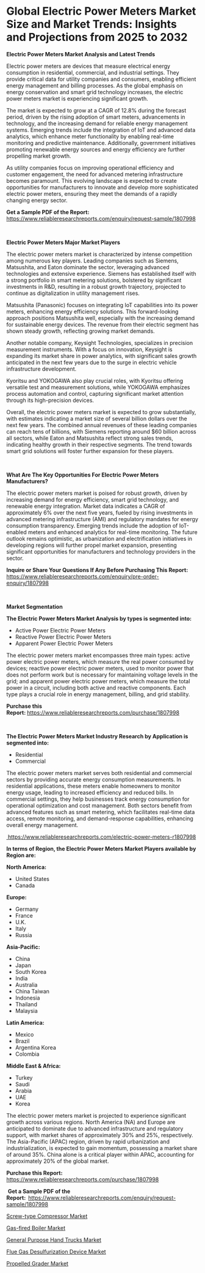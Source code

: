 <p><h1>Global Electric Power Meters Market Size and Market Trends: Insights and Projections from 2025 to 2032</h1></p><p><strong>Electric Power Meters Market Analysis and Latest Trends</strong></p>
<p><p>Electric power meters are devices that measure electrical energy consumption in residential, commercial, and industrial settings. They provide critical data for utility companies and consumers, enabling efficient energy management and billing processes. As the global emphasis on energy conservation and smart grid technology increases, the electric power meters market is experiencing significant growth. </p><p>The market is expected to grow at a CAGR of 12.8% during the forecast period, driven by the rising adoption of smart meters, advancements in technology, and the increasing demand for reliable energy management systems. Emerging trends include the integration of IoT and advanced data analytics, which enhance meter functionality by enabling real-time monitoring and predictive maintenance. Additionally, government initiatives promoting renewable energy sources and energy efficiency are further propelling market growth. </p><p>As utility companies focus on improving operational efficiency and customer engagement, the need for advanced metering infrastructure becomes paramount. This evolving landscape is expected to create opportunities for manufacturers to innovate and develop more sophisticated electric power meters, ensuring they meet the demands of a rapidly changing energy sector.</p></p>
<p><strong>Get a Sample PDF of the Report:&nbsp;</strong> <a href="https://www.reliableresearchreports.com/enquiry/request-sample/1807998?utm_campaign=2260&utm_medium=2&utm_source=Github&utm_content=ia&utm_term=28022025&utm_id=electric-power-meters">https://www.reliableresearchreports.com/enquiry/request-sample/1807998</a></p>
<p>&nbsp;</p>
<p><strong>Electric Power Meters Major Market Players</strong></p>
<p><p>The electric power meters market is characterized by intense competition among numerous key players. Leading companies such as Siemens, Matsushita, and Eaton dominate the sector, leveraging advanced technologies and extensive experience. Siemens has established itself with a strong portfolio in smart metering solutions, bolstered by significant investments in R&D, resulting in a robust growth trajectory, projected to continue as digitalization in utility management rises.</p><p>Matsushita (Panasonic) focuses on integrating IoT capabilities into its power meters, enhancing energy efficiency solutions. This forward-looking approach positions Matsushita well, especially with the increasing demand for sustainable energy devices. The revenue from their electric segment has shown steady growth, reflecting growing market demands.</p><p>Another notable company, Keysight Technologies, specializes in precision measurement instruments. With a focus on innovation, Keysight is expanding its market share in power analytics, with significant sales growth anticipated in the next few years due to the surge in electric vehicle infrastructure development.</p><p>Kyoritsu and YOKOGAWA also play crucial roles, with Kyoritsu offering versatile test and measurement solutions, while YOKOGAWA emphasizes process automation and control, capturing significant market attention through its high-precision devices.</p><p>Overall, the electric power meters market is expected to grow substantially, with estimates indicating a market size of several billion dollars over the next few years. The combined annual revenues of these leading companies can reach tens of billions, with Siemens reporting around $60 billion across all sectors, while Eaton and Matsushita reflect strong sales trends, indicating healthy growth in their respective segments. The trend towards smart grid solutions will foster further expansion for these players.</p></p>
<p>&nbsp;</p>
<p><strong>What Are The Key Opportunities For Electric Power Meters Manufacturers?</strong></p>
<p><p>The electric power meters market is poised for robust growth, driven by increasing demand for energy efficiency, smart grid technology, and renewable energy integration. Market data indicates a CAGR of approximately 6% over the next five years, fueled by rising investments in advanced metering infrastructure (AMI) and regulatory mandates for energy consumption transparency. Emerging trends include the adoption of IoT-enabled meters and enhanced analytics for real-time monitoring. The future outlook remains optimistic, as urbanization and electrification initiatives in developing regions will further propel market expansion, presenting significant opportunities for manufacturers and technology providers in the sector.</p></p>
<p><strong>Inquire or Share Your Questions If Any Before Purchasing This Report:</strong> <a href="https://www.reliableresearchreports.com/enquiry/pre-order-enquiry/1807998?utm_campaign=2260&utm_medium=2&utm_source=Github&utm_content=ia&utm_term=28022025&utm_id=electric-power-meters">https://www.reliableresearchreports.com/enquiry/pre-order-enquiry/1807998</a></p>
<p>&nbsp;</p>
<p><strong>Market Segmentation</strong></p>
<p><strong>The Electric Power Meters Market Analysis by types is segmented into:</strong></p>
<p><ul><li>Active Power Electric Power Meters</li><li>Reactive Power Electric Power Meters</li><li>Apparent Power Electric Power Meters</li></ul></p>
<p><p>The electric power meters market encompasses three main types: active power electric power meters, which measure the real power consumed by devices; reactive power electric power meters, used to monitor power that does not perform work but is necessary for maintaining voltage levels in the grid; and apparent power electric power meters, which measure the total power in a circuit, including both active and reactive components. Each type plays a crucial role in energy management, billing, and grid stability.</p></p>
<p><strong>Purchase this Report:&nbsp;</strong><a href="https://www.reliableresearchreports.com/purchase/1807998?utm_campaign=2260&utm_medium=2&utm_source=Github&utm_content=ia&utm_term=28022025&utm_id=electric-power-meters">https://www.reliableresearchreports.com/purchase/1807998</a></p>
<p>&nbsp;</p>
<p><strong>The Electric Power Meters Market Industry Research by Application is segmented into:</strong></p>
<p><ul><li>Residential</li><li>Commercial</li></ul></p>
<p><p>The electric power meters market serves both residential and commercial sectors by providing accurate energy consumption measurements. In residential applications, these meters enable homeowners to monitor energy usage, leading to increased efficiency and reduced bills. In commercial settings, they help businesses track energy consumption for operational optimization and cost management. Both sectors benefit from advanced features such as smart metering, which facilitates real-time data access, remote monitoring, and demand-response capabilities, enhancing overall energy management.</p></p>
<p><a href="https://www.reliableresearchreports.com/electric-power-meters-r1807998?utm_campaign=2260&utm_medium=2&utm_source=Github&utm_content=ia&utm_term=28022025&utm_id=electric-power-meters">&nbsp;https://www.reliableresearchreports.com/electric-power-meters-r1807998</a></p>
<p><strong>In terms of Region, the Electric Power Meters Market Players available by Region are:</strong></p>
<p>
    <p> <strong> North America: </strong>
        <ul>
            <li>United States</li>
            <li>Canada</li>
        </ul>
        </p> 
    <p> <strong> Europe: </strong>
        <ul>
            <li>Germany</li>
            <li>France</li>
            <li>U.K.</li>
            <li>Italy</li>
            <li>Russia</li>
        </ul>
        </p> 
    <p> <strong> Asia-Pacific: </strong>
        <ul>
            <li>China</li>
            <li>Japan</li>
            <li>South Korea</li>
            <li>India</li>
            <li>Australia</li>
            <li>China Taiwan</li>
            <li>Indonesia</li>
            <li>Thailand</li>
            <li>Malaysia</li>
        </ul>
        </p> 
    <p> <strong> Latin America: </strong>
        <ul>
            <li>Mexico</li>
            <li>Brazil</li>
            <li>Argentina Korea</li>
            <li>Colombia</li>
        </ul>
        </p> 
    <p> <strong> Middle East & Africa: </strong>
        <ul>
            <li>Turkey</li>
            <li>Saudi</li>
            <li>Arabia</li>
            <li>UAE</li>
            <li>Korea</li>
        </ul>
    </p>
    </p>
<p><p>The electric power meters market is projected to experience significant growth across various regions. North America (NA) and Europe are anticipated to dominate due to advanced infrastructure and regulatory support, with market shares of approximately 30% and 25%, respectively. The Asia-Pacific (APAC) region, driven by rapid urbanization and industrialization, is expected to gain momentum, possessing a market share of around 35%. China alone is a critical player within APAC, accounting for approximately 20% of the global market.</p></p>
<p><strong>Purchase this Report: </strong><a href="https://www.reliableresearchreports.com/purchase/1807998?utm_campaign=2260&utm_medium=2&utm_source=Github&utm_content=ia&utm_term=28022025&utm_id=electric-power-meters">https://www.reliableresearchreports.com/purchase/1807998</a></p>
<p>&nbsp;<strong>Get a Sample PDF of the Report:&nbsp;&nbsp;</strong><a href="https://www.reliableresearchreports.com/enquiry/request-sample/1807998?utm_campaign=2260&utm_medium=2&utm_source=Github&utm_content=ia&utm_term=28022025&utm_id=electric-power-meters">https://www.reliableresearchreports.com/enquiry/request-sample/1807998</a></p>
<p><strong></strong></p>
<p><p><a href="https://github.com/shamstirroc7/Market-Research-Report-List-1/blob/main/screw-type-compressor-market.md?utm_campaign=2260&utm_medium=2&utm_source=Github&utm_content=ia&utm_term=28022025&utm_id=electric-power-meters">Screw-type Compressor Market</a></p><p><a href="https://github.com/usraceby/Market-Research-Report-List-1/blob/main/gas-fired-boiler-market.md?utm_campaign=2260&utm_medium=2&utm_source=Github&utm_content=ia&utm_term=28022025&utm_id=electric-power-meters">Gas-fired Boiler Market</a></p><p><a href="https://github.com/daleogrando/Market-Research-Report-List-1/blob/main/general-purpose-hand-trucks-market.md?utm_campaign=2260&utm_medium=2&utm_source=Github&utm_content=ia&utm_term=28022025&utm_id=electric-power-meters">General Purpose Hand Trucks Market</a></p><p><a href="https://github.com/dayaanapis5/Market-Research-Report-List-1/blob/main/flue-gas-desulfurization-device-market.md?utm_campaign=2260&utm_medium=2&utm_source=Github&utm_content=ia&utm_term=28022025&utm_id=electric-power-meters">Flue Gas Desulfurization Device Market</a></p><p><a href="https://github.com/casimbrhelck/Market-Research-Report-List-1/blob/main/propelled-grader-market.md?utm_campaign=2260&utm_medium=2&utm_source=Github&utm_content=ia&utm_term=28022025&utm_id=electric-power-meters">Propelled Grader Market</a></p></p>